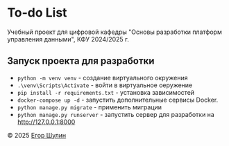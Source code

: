 # To-do List

Учебный проект для цифровой кафедры "Основы разработки платформ управления данными", КФУ 2024/2025 г.

## Запуск проекта для разработки

- `python -m venv venv` - создание виртуального окружения
- `.\venv\Scripts\Activate` - войти в виртуальное оеружение
- `pip install -r requirements.txt` - установка зависимостей
- `docker-compose up -d` - запустить дополнительные сервисы Docker.
- `python manage.py migrate` - применить миграции
- `python manage.py runserver` - запустить сервер для разработки на http://127.0.0.1:8000

&copy; 2025 [Егор Шулин](https://t.me//eglayy)
